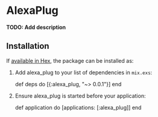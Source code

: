 # AlexaPlug

**TODO: Add description**

## Installation

If [available in Hex](https://hex.pm/docs/publish), the package can be installed as:

  1. Add alexa_plug to your list of dependencies in `mix.exs`:

        def deps do
          [{:alexa_plug, "~> 0.0.1"}]
        end

  2. Ensure alexa_plug is started before your application:

        def application do
          [applications: [:alexa_plug]]
        end

